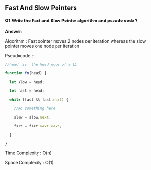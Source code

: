 ## Fast And Slow Pointers

#### Q1:Write the  Fast and Slow Pointer algorithm and pseudo code ?

**Answer**:

Algorithm : Fast pointer moves 2 nodes per iteration whereas the slow pointer moves one node per iteration 

Pseudocode :- 

```js
//head  is  the head node of a LL

function fn(head) {

  let slow = head;

  let fast = head;

  while (fast && fast.next) {

    //Do something here

    slow = slow.next;

    fast = fast.next.next;

  }

}
```

Time Complexity : O(n)

Space Complexity : O(1)

